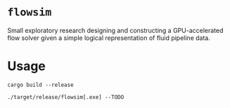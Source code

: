 
# `flowsim`

Small exploratory research designing and constructing a GPU-accelerated
flow solver given a simple logical representation of fluid pipeline data.

# Usage

```
cargo build --release

./target/release/flowsim[.exe] --TODO

```

